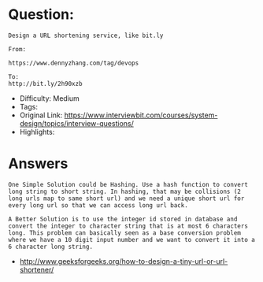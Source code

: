 # Question:
```
Design a URL shortening service, like bit.ly

From:

https://www.dennyzhang.com/tag/devops

To:
http://bit.ly/2h90xzb
```

- Difficulty: Medium
- Tags:
- Original Link: https://www.interviewbit.com/courses/system-design/topics/interview-questions/
- Highlights:

# Answers

```
One Simple Solution could be Hashing. Use a hash function to convert long string to short string. In hashing, that may be collisions (2 long urls map to same short url) and we need a unique short url for every long url so that we can access long url back.

A Better Solution is to use the integer id stored in database and convert the integer to character string that is at most 6 characters long. This problem can basically seen as a base conversion problem where we have a 10 digit input number and we want to convert it into a 6 character long string.
```

- http://www.geeksforgeeks.org/how-to-design-a-tiny-url-or-url-shortener/
